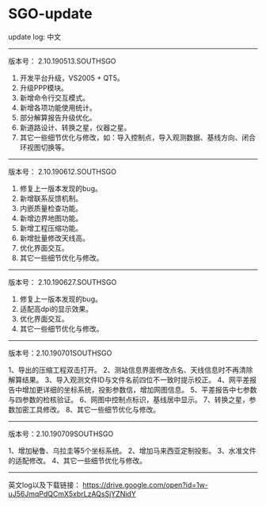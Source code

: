 # SGO-update
update log:
中文
************************************************************************************
版本号： 2.10.190513.SOUTHSGO

1. 开发平台升级，VS2005 + QT5。
2. 升级PPP模块。
3. 新增命令行交互模式。
4. 新增各项功能使用统计。
5. 部分解算报告升级优化。
6. 新道路设计、转换之星，仪器之星。
7. 其它一些细节优化与修改，如：导入控制点，导入观测数据、基线方向、闭合环视图切换等。
************************************************************************************
版本号： 2.10.190612.SOUTHSGO

1. 修复上一版本发现的bug。
2. 新增联系反馈机制。
3. 内嵌质量检查功能。
4. 新增边界地图功能。
5. 新增工程压缩功能。
6. 新增批量修改天线高。
7. 优化界面交互。
8. 其它一些细节优化与修改。
************************************************************************************
版本号： 2.10.190627.SOUTHSGO

1. 修复上一版本发现的bug。
2. 适配高dpi的显示效果。
3. 优化界面交互。
4. 其它一些细节优化与修改。
************************************************************************************
版本号：2.10.190701SOUTHSGO

1、导出的压缩工程双击打开。
2、测站信息界面修改点名、天线信息时不再清除解算结果。
3、导入观测文件ID与文件名前四位不一致时提示校正。
4、网平差报告中增加更详细的坐标系统，投影参数信，增加网图信息。
5、平差报告中七参数与四参数的检核验证。
6、网图中控制点标识，基线居中显示。
7、转换之星，参数加密工具修改。
8、其它一些细节优化与修改。
************************************************************************************
版本号：2.10.190709SOUTHSGO

1、增加秘鲁、乌拉圭等5个坐标系统。
2、增加马来西亚定制投影。
3、水准文件的适配修改。
4、其它一些细节优化与修改。
************************************************************************************
英文log以及下载链接：
https://drive.google.com/open?id=1w-uJ56JmqPdQCmX5xbrLzAQsSjYZNidY
